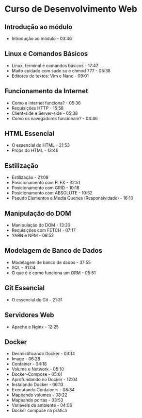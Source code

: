 # Curso de Desenvolvimento Web

## Introdução ao módulo
- Introdução ao módulo - 03:46

## Linux e Comandos Básicos
- Linux, terminal e comandos básicos - 17:47
- Muito cuidado com sudo su e chmod 777 - 05:38
- Editores de textos: Vim e Nano - 09:01

## Funcionamento da Internet
- Como a internet funciona? - 05:36
- Requisições HTTP - 15:58
- Client-side e Server-side - 05:38
- Como os navegadores funcionam? - 04:46

## HTML Essencial
- O essencial do HTML - 21:53
- Props do HTML - 13:46

## Estilização
- Estilização - 21:09
- Posicionamento com FLEX - 32:51
- Posicionamento com GRID - 10:18
- Posicionamento com ABSOLUTE - 10:52
- Pseudo Elementos e Media Queries (Responsividade) - 16:10

## Manipulação do DOM
- Manipulação do DOM - 13:30
- Requisições com FETCH - 07:17
- YARN e NPM - 06:52

## Modelagem de Banco de Dados
- Modelagem de banco de dados - 37:55
- SQL - 31:04
- O que é e como funciona um ORM - 05:51

## Git Essencial
- O essencial do Git - 21:31

## Servidores Web
- Apache e Nginx - 12:25

## Docker
- Desmistificando Docker - 03:14
- Image - 06:28
- Container - 04:18
- Volume e Network - 05:10
- Docker-Compose - 05:01
- Aprofundando no Docker - 12:04
- Instalando Docker - 06:13
- Executando Containers - 08:34
- Mapeando volumes - 08:22
- Mapeando portas - 03:53
- Variáveis de ambiente - 04:06
- Docker compose na prática
